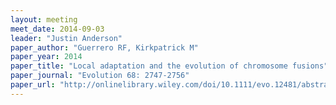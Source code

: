 ```yaml
---
layout: meeting
meet_date: 2014-09-03
leader: "Justin Anderson"
paper_author: "Guerrero RF, Kirkpatrick M"
paper_year: 2014
paper_title: "Local adaptation and the evolution of chromosome fusions"
paper_journal: "Evolution 68: 2747-2756"
paper_url: "http://onlinelibrary.wiley.com/doi/10.1111/evo.12481/abstract"
---
```

